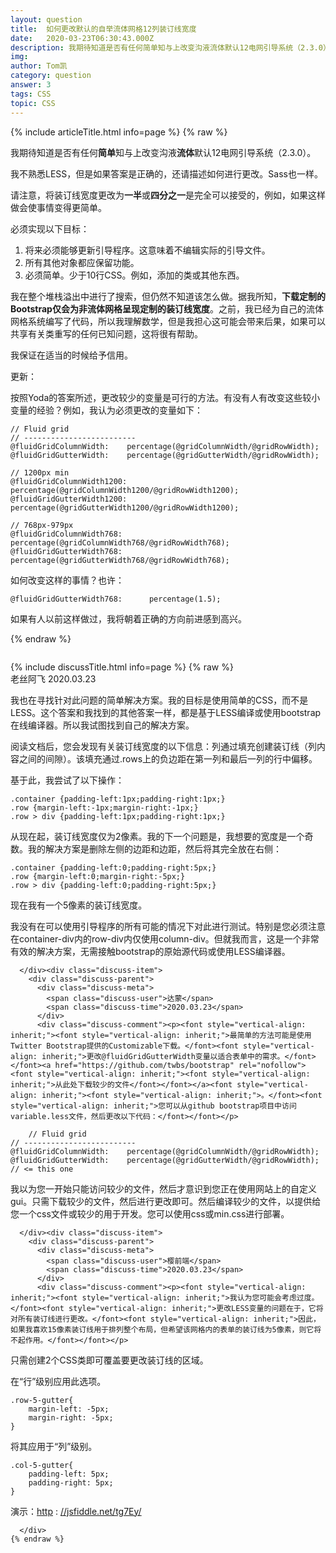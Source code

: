 ```yaml
---
layout: question
title:  如何更改默认的自举流体网格12列装订线宽度
date:   2020-03-23T06:30:43.000Z
description: 我期待知道是否有任何简单知与上改变沟液流体默认12电网引导系统（2.3.0）。我不熟悉LESS，但是如果答案是正确的，还请描述如何进行更改。Sass也...
img: 
author: Tom凯
category: question
answer: 3
tags: CSS
topic: CSS
---
```

<div class="article-root">
  <div class="article">
    {% include articleTitle.html info=page %}
    {% raw %}
    <div class="article-content"><p><font style="vertical-align: inherit;"><font style="vertical-align: inherit;">我期待知道是否有任何</font></font><strong><font style="vertical-align: inherit;"><font style="vertical-align: inherit;">简单</font></font></strong><font style="vertical-align: inherit;"><font style="vertical-align: inherit;">知与上改变沟液</font></font><strong><font style="vertical-align: inherit;"><font style="vertical-align: inherit;">流体</font></font></strong><font style="vertical-align: inherit;"><font style="vertical-align: inherit;">默认12电网引导系统（2.3.0）。</font></font></p>

<p><font style="vertical-align: inherit;"><font style="vertical-align: inherit;">我不熟悉LESS，但是如果答案是正确的，还请描述如何进行更改。</font><font style="vertical-align: inherit;">Sass也一样。</font></font></p>

<p><font style="vertical-align: inherit;"><font style="vertical-align: inherit;">请注意，将装订线宽度更改为</font></font><strong><font style="vertical-align: inherit;"><font style="vertical-align: inherit;">一半</font></font></strong><font style="vertical-align: inherit;"><font style="vertical-align: inherit;">或</font></font><strong><font style="vertical-align: inherit;"><font style="vertical-align: inherit;">四分之一</font></font></strong><font style="vertical-align: inherit;"><font style="vertical-align: inherit;">是完全可以接受的</font><font style="vertical-align: inherit;">，例如，如果这样做会使事情变得更简单。  </font></font></p>

<p><font style="vertical-align: inherit;"><font style="vertical-align: inherit;">必须实现以下目标：</font></font></p>

<ol>
<li><font style="vertical-align: inherit;"><font style="vertical-align: inherit;">将来必须能够更新引导程序。</font><font style="vertical-align: inherit;">这意味着不编辑实际的引导文件。</font></font></li>
<li><font style="vertical-align: inherit;"><font style="vertical-align: inherit;">所有其他对象都应保留功能。</font></font></li>
<li><font style="vertical-align: inherit;"><font style="vertical-align: inherit;">必须简单。</font><font style="vertical-align: inherit;">少于10行CSS。</font><font style="vertical-align: inherit;">例如，添加的类或其他东西。</font></font></li>
</ol>

<p><font style="vertical-align: inherit;"><font style="vertical-align: inherit;">我在整个堆栈溢出中进行了搜索，但仍然不知道该怎么做。</font><font style="vertical-align: inherit;">据我所知，</font></font><strong><font style="vertical-align: inherit;"><font style="vertical-align: inherit;">下载定制的Bootstrap仅会为非流体网格呈现定制的装订线宽度</font></font></strong><font style="vertical-align: inherit;"><font style="vertical-align: inherit;">。</font><font style="vertical-align: inherit;">之前，我已经为自己的流体网格系统编写了代码，所以我理解数学，但是我担心这可能会带来后果，如果可以共享有关类重写的任何已知问题，这将很有帮助。</font></font></p>

<p><font style="vertical-align: inherit;"><font style="vertical-align: inherit;">我保证在适当的时候给予信用。  </font></font></p>

<p><font style="vertical-align: inherit;"><font style="vertical-align: inherit;">更新：</font></font></p>

<p><font style="vertical-align: inherit;"><font style="vertical-align: inherit;">按照Yoda的答案所述，更改较少的变量是可行的方法。</font><font style="vertical-align: inherit;">有没有人有改变这些较小变量的经验？</font><font style="vertical-align: inherit;">例如，我认为必须更改的变量如下：</font></font></p>

<pre><code>// Fluid grid<font></font>
// -------------------------<font></font>
@fluidGridColumnWidth:    percentage(@gridColumnWidth/@gridRowWidth);<font></font>
@fluidGridGutterWidth:    percentage(@gridGutterWidth/@gridRowWidth);<font></font>
<font></font>
// 1200px min<font></font>
@fluidGridColumnWidth1200:     percentage(@gridColumnWidth1200/@gridRowWidth1200);<font></font>
@fluidGridGutterWidth1200:     percentage(@gridGutterWidth1200/@gridRowWidth1200);<font></font>
<font></font>
// 768px-979px<font></font>
@fluidGridColumnWidth768:      percentage(@gridColumnWidth768/@gridRowWidth768);<font></font>
@fluidGridGutterWidth768:      percentage(@gridGutterWidth768/@gridRowWidth768);<font></font>
</code></pre>

<p><font style="vertical-align: inherit;"><font style="vertical-align: inherit;">如何改变这样的事情？</font><font style="vertical-align: inherit;">也许：</font></font></p>

<pre><code>@fluidGridGutterWidth768:      percentage(1.5);  
</code></pre>

<p><font style="vertical-align: inherit;"><font style="vertical-align: inherit;">如果有人以前这样做过，我将朝着正确的方向前进感到高兴。</font></font></p></div>
    {% endraw %}
  </div>
  <p style="height: 0;width:0;overflow: hidden;"> 第2832篇《如何更改默认的自举流体网格12列装订线宽度》来自Winter(https://github.com/aiyld/aiyld.github.io)的站点</p>
  <div class="discuss-wrapper">
    {% include discussTitle.html info=page %}
    {% raw %}
    <div class="discuss-item">
        <div class="discuss-parent">
          <div class="discuss-meta">
            <span class="discuss-user">老丝阿飞</span>
            <span class="discuss-time">2020.03.23</span>
          </div>
          <div class="discuss-comment"><p><font style="vertical-align: inherit;"><font style="vertical-align: inherit;">我也在寻找针对此问题的简单解决方案。</font><font style="vertical-align: inherit;">我的目标是使用简单的CSS，而不是LESS。</font><font style="vertical-align: inherit;">这个答案和我找到的其他答案一样，都是基于LESS编译或使用bootstrap在线编译器。</font><font style="vertical-align: inherit;">所以我试图找到自己的解决方案。</font></font></p>

<p><font style="vertical-align: inherit;"><font style="vertical-align: inherit;">阅读文档后，您会发现有关装订线宽度的以下信息：列通过填充创建装订线（列内容之间的间隙）。</font><font style="vertical-align: inherit;">该填充通过.rows上的负边距在第一列和最后一列的行中偏移。</font></font></p>

<p><font style="vertical-align: inherit;"><font style="vertical-align: inherit;">基于此，我尝试了以下操作：</font></font></p>

<pre><code>.container {padding-left:1px;padding-right:1px;}<font></font>
.row {margin-left:-1px;margin-right:-1px;}<font></font>
.row &gt; div {padding-left:1px;padding-right:1px;}<font></font>
</code></pre>

<p><font style="vertical-align: inherit;"><font style="vertical-align: inherit;">从现在起，装订线宽度仅为2像素。</font><font style="vertical-align: inherit;">我的下一个问题是，我想要的宽度是一个奇数。</font><font style="vertical-align: inherit;">我的解决方案是删除左侧的边距和边距，然后将其完全放在右侧：</font></font></p>

<pre><code>.container {padding-left:0;padding-right:5px;}<font></font>
.row {margin-left:0;margin-right:-5px;}<font></font>
.row &gt; div {padding-left:0;padding-right:5px;}<font></font>
</code></pre>

<p><font style="vertical-align: inherit;"><font style="vertical-align: inherit;">现在我有一个5像素的装订线宽度。</font></font></p>

<p><font style="vertical-align: inherit;"><font style="vertical-align: inherit;">我没有在可以使用引导程序的所有可能的情况下对此进行测试。</font><font style="vertical-align: inherit;">特别是您必须注意在container-div内的row-div内仅使用column-div。</font><font style="vertical-align: inherit;">但就我而言，这是一个非常有效的解决方案，无需接触bootstrap的原始源代码或使用LESS编译器。</font></font></p></div>
        </div>
        
      </div><div class="discuss-item">
        <div class="discuss-parent">
          <div class="discuss-meta">
            <span class="discuss-user">达蒙</span>
            <span class="discuss-time">2020.03.23</span>
          </div>
          <div class="discuss-comment"><p><font style="vertical-align: inherit;"><font style="vertical-align: inherit;">最简单的方法可能是使用Twitter Bootstrap提供的Customizable下载。</font><font style="vertical-align: inherit;">更改@fluidGridGutterWidth变量以适合表单中的需求。</font></font><a href="https://github.com/twbs/bootstrap" rel="nofollow"><font style="vertical-align: inherit;"><font style="vertical-align: inherit;">从此处下载较少的文件</font></font></a><font style="vertical-align: inherit;"><font style="vertical-align: inherit;">。</font><font style="vertical-align: inherit;">您可以从github bootstrap项目中访问variable.less文件，然后更改以下代码：</font></font></p>

<pre><code>    // Fluid grid<font></font>
// -------------------------<font></font>
@fluidGridColumnWidth:    percentage(@gridColumnWidth/@gridRowWidth);<font></font>
@fluidGridGutterWidth:    percentage(@gridGutterWidth/@gridRowWidth); // &lt;= this one<font></font>
</code></pre>

<p><font style="vertical-align: inherit;"><font style="vertical-align: inherit;">我以为您一开始只能访问较少的文件，然后才意识到您正在使用网站上的自定义gui。</font><font style="vertical-align: inherit;">只需下载较少的文件，然后进行更改即可。</font><font style="vertical-align: inherit;">然后编译较少的文件，以提供给您一个css文件或较少的用于开发。</font><font style="vertical-align: inherit;">您可以使用css或min.css进行部署。</font></font></p></div>
        </div>
        
      </div><div class="discuss-item">
        <div class="discuss-parent">
          <div class="discuss-meta">
            <span class="discuss-user">樱前端</span>
            <span class="discuss-time">2020.03.23</span>
          </div>
          <div class="discuss-comment"><p><font style="vertical-align: inherit;"><font style="vertical-align: inherit;">我认为您可能会考虑过度。</font><font style="vertical-align: inherit;">更改LESS变量的问题在于，它将对所有装订线进行更改。</font><font style="vertical-align: inherit;">因此，如果我喜欢15像素装订线用于排列整个布局，但希望该网格内的表单的装订线为5像素，则它将不起作用。</font></font></p>

<p><font style="vertical-align: inherit;"><font style="vertical-align: inherit;">只需创建2个CSS类即可覆盖要更改装订线的区域。</font></font></p>

<p><font style="vertical-align: inherit;"><font style="vertical-align: inherit;">在“行”级别应用此选项。</font></font></p>

<pre><code>.row-5-gutter{<font></font>
    margin-left: -5px;<font></font>
    margin-right: -5px;<font></font>
}<font></font>
</code></pre>

<p><font style="vertical-align: inherit;"><font style="vertical-align: inherit;">将其应用于“列”级别。</font></font></p>

<pre><code>.col-5-gutter{<font></font>
    padding-left: 5px;<font></font>
    padding-right: 5px;<font></font>
}<font></font>
</code></pre>

<p><font style="vertical-align: inherit;"><font style="vertical-align: inherit;">演示：</font><a href="http://jsfiddle.net/tg7Ey/"><font style="vertical-align: inherit;">http</font></a><font style="vertical-align: inherit;"> : </font></font><a href="http://jsfiddle.net/tg7Ey/"><font style="vertical-align: inherit;"><font style="vertical-align: inherit;">//jsfiddle.net/tg7Ey/</font></font></a></p></div>
        </div>
        
      </div>
    {% endraw %}
  </div>
<div>
